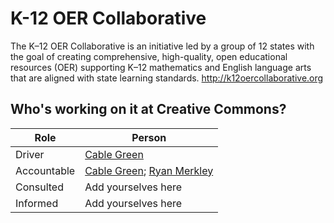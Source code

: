 # K-12 OER Collaborative
The K–12 OER Collaborative is an initiative led by a group of 12 states with the goal of creating comprehensive, high-quality, open educational resources (OER) supporting K–12 mathematics and English language arts that are aligned with state learning standards. http://k12oercollaborative.org

## Who's working on it at Creative Commons?

| Role  | Person |
| ------------- | ------------- |
| Driver  | [Cable Green](https://github.com/cablegreen)  |
| Accountable  |[Cable Green](https://github.com/cablegreen); [Ryan Merkley]( https://github.com/ryanmerkley)   |
| Consulted | Add yourselves here |
| Informed | Add yourselves here |
